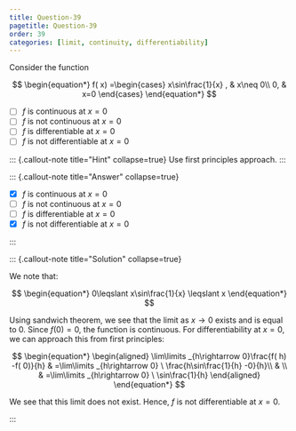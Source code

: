 ```yaml
---
title: Question-39
pagetitle: Question-39
order: 39
categories: [limit, continuity, differentiability]
---
```


Consider the function

$$
\begin{equation*}
f( x) =\begin{cases}
x\sin\frac{1}{x} , & x\neq 0\\
0, & x=0
\end{cases}
\end{equation*}
$$

- [ ] $f$ is continuous at $x = 0$
- [ ] $f$ is not continuous at $x = 0$
- [ ] $f$ is differentiable at $x = 0$
- [ ] $f$ is not differentiable at $x = 0$

::: {.callout-note title="Hint" collapse=true}
Use first principles approach.
:::

::: {.callout-note title="Answer" collapse=true}

- [x] $f$ is continuous at $x = 0$
- [ ] $f$ is not continuous at $x = 0$
- [ ] $f$ is differentiable at $x = 0$
- [x] $f$ is not differentiable at $x = 0$

:::

::: {.callout-note title="Solution" collapse=true}

We note that:

$$
\begin{equation*}
0\leqslant x\sin\frac{1}{x} \leqslant x
\end{equation*}
$$

Using sandwich theorem, we see that the limit as $\displaystyle x\rightarrow 0$ exists and is equal to $\displaystyle 0$. Since $\displaystyle f( 0) =0$, the function is continuous. For differentiability at $\displaystyle x=0$, we can approach this from first principles:

$$
\begin{equation*}
\begin{aligned}
\lim\limits _{h\rightarrow 0}\frac{f( h) -f( 0)}{h} & =\lim\limits _{h\rightarrow 0} \ \frac{h\sin\frac{1}{h} -0}{h}\\
 & \\
 & =\lim\limits _{h\rightarrow 0} \ \sin\frac{1}{h}
\end{aligned}
\end{equation*}
$$

We see that this limit does not exist. Hence, $\displaystyle f$ is not differentiable at $\displaystyle x=0$.

:::
